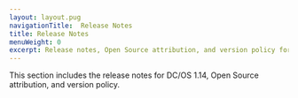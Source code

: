 ```yaml
---
layout: layout.pug
navigationTitle:  Release Notes
title: Release Notes
menuWeight: 0
excerpt: Release notes, Open Source attribution, and version policy for DC/OS 1.14
---
```


This section includes the release notes for DC/OS 1.14, Open Source attribution, and version policy.
